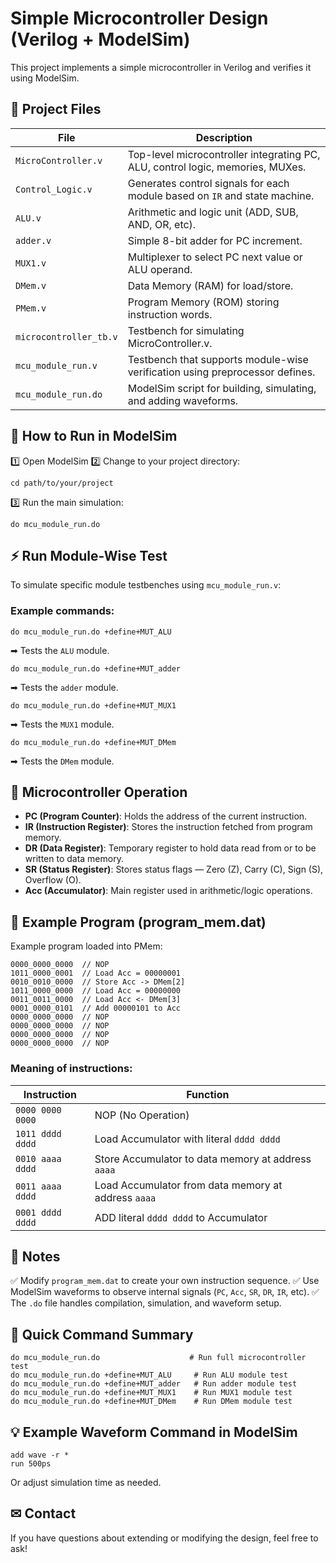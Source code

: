 # Simple Microcontroller Design (Verilog + ModelSim)

This project implements a simple microcontroller in Verilog and verifies it using ModelSim.

## 📁 Project Files

| File                   | Description                                                                    |
| ---------------------- | ------------------------------------------------------------------------------ |
| `MicroController.v`    | Top-level microcontroller integrating PC, ALU, control logic, memories, MUXes. |
| `Control_Logic.v`      | Generates control signals for each module based on `IR` and state machine.     |
| `ALU.v`                | Arithmetic and logic unit (ADD, SUB, AND, OR, etc).                            |
| `adder.v`              | Simple 8-bit adder for PC increment.                                           |
| `MUX1.v`               | Multiplexer to select PC next value or ALU operand.                            |
| `DMem.v`               | Data Memory (RAM) for load/store.                                              |
| `PMem.v`               | Program Memory (ROM) storing instruction words.                                |
| `microcontroller_tb.v` | Testbench for simulating MicroController.v.                                    |
| `mcu_module_run.v`     | Testbench that supports module-wise verification using preprocessor defines.   |
| `mcu_module_run.do`    | ModelSim script for building, simulating, and adding waveforms.                |

## 🚀 How to Run in ModelSim

1️⃣ Open ModelSim
2️⃣ Change to your project directory:

```
cd path/to/your/project
```

3️⃣ Run the main simulation:

```
do mcu_module_run.do
```

## ⚡ Run Module-Wise Test

To simulate specific module testbenches using `mcu_module_run.v`:

### Example commands:

```
do mcu_module_run.do +define+MUT_ALU
```

➡ Tests the `ALU` module.

```
do mcu_module_run.do +define+MUT_adder
```

➡ Tests the `adder` module.

```
do mcu_module_run.do +define+MUT_MUX1
```

➡ Tests the `MUX1` module.

```
do mcu_module_run.do +define+MUT_DMem
```

➡ Tests the `DMem` module.

## 🧠 Microcontroller Operation

* **PC (Program Counter)**: Holds the address of the current instruction.
* **IR (Instruction Register)**: Stores the instruction fetched from program memory.
* **DR (Data Register)**: Temporary register to hold data read from or to be written to data memory.
* **SR (Status Register)**: Stores status flags — Zero (Z), Carry (C), Sign (S), Overflow (O).
* **Acc (Accumulator)**: Main register used in arithmetic/logic operations.

## 📝 Example Program (program\_mem.dat)

Example program loaded into PMem:

```
0000_0000_0000  // NOP
1011_0000_0001  // Load Acc = 00000001
0010_0010_0000  // Store Acc -> DMem[2]
1011_0000_0000  // Load Acc = 00000000
0011_0011_0000  // Load Acc <- DMem[3]
0001_0000_0101  // Add 00000101 to Acc
0000_0000_0000  // NOP
0000_0000_0000  // NOP
0000_0000_0000  // NOP
0000_0000_0000  // NOP
```

### Meaning of instructions:

| Instruction      | Function                                            |
| ---------------- | --------------------------------------------------- |
| `0000 0000 0000` | NOP (No Operation)                                  |
| `1011 dddd dddd` | Load Accumulator with literal `dddd dddd`           |
| `0010 aaaa dddd` | Store Accumulator to data memory at address `aaaa`  |
| `0011 aaaa dddd` | Load Accumulator from data memory at address `aaaa` |
| `0001 dddd dddd` | ADD literal `dddd dddd` to Accumulator              |

## 🌟 Notes

✅ Modify `program_mem.dat` to create your own instruction sequence.
✅ Use ModelSim waveforms to observe internal signals (`PC`, `Acc`, `SR`, `DR`, `IR`, etc).
✅ The `.do` file handles compilation, simulation, and waveform setup.

## 🏁 Quick Command Summary

```
do mcu_module_run.do                    # Run full microcontroller test
do mcu_module_run.do +define+MUT_ALU     # Run ALU module test
do mcu_module_run.do +define+MUT_adder   # Run adder module test
do mcu_module_run.do +define+MUT_MUX1    # Run MUX1 module test
do mcu_module_run.do +define+MUT_DMem    # Run DMem module test
```

## 💡 Example Waveform Command in ModelSim

```
add wave -r *
run 500ps
```

Or adjust simulation time as needed.

## ✉ Contact

If you have questions about extending or modifying the design, feel free to ask!
